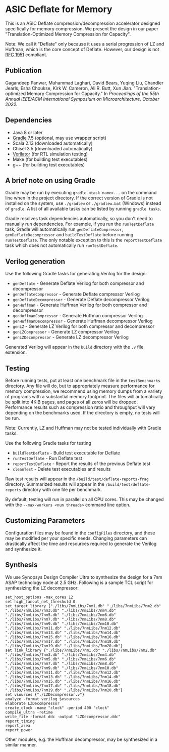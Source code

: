 # ASIC Deflate for Memory

This is an ASIC Deflate compression/decompression accelerator designed
specifically for memory compression. We present the design in our paper
"Translation-Optimized Memory Compression for Capacity".

Note: We call it "Deflate" only because it uses a serial progression of LZ and
Huffman, which is the core concept of Deflate. However, our design is not
[RFC 1951](https://datatracker.ietf.org/doc/html/rfc1951) compliant.

## Publication
Gagandeep Panwar, Muhammad Laghari, David Bears, Yuqing Liu, Chandler Jearls, Esha Choukse, Kirk W. Cameron, Ali R. Butt, Xun Jian. "Translation-optimized Memory Compression for Capacity." In *Proceedings of the 55th Annual IEEE/ACM International Symposium on Microarchitecture, October 2022.*

## Dependencies
- Java 8 or later
- [Gradle](https://gradle.org/install/) 7.5 (optional, may use wrapper script)
- Scala 2.13 (downloaded automatically)
- Chisel 3.5 (downloaded automatically)
- [Verilator](https://verilator.org/guide/latest/install.html)
  (for RTL simulation testing)
- Make (for building test executables)
- g++ (for building test executables)

## A brief note on using Gradle

Gradle may be run by executing `gradle <task name>...` on the command line
when in the project directory. If the correct version of Gradle is not installed
on the system, use `./gradlew` or `./gradlew.bat` (Windows) instead of `gradle`.
A list of all available tasks can be listed by running `gradle tasks`.

Gradle resolves task dependencies automatically, so you don't need to manually
run dependencies. For example, if you run the `runTestDeflate` task, Gradle will
automatically run `genDeflateCompressor`, `genDeflateDecompressor` and
`buildTestDeflate` before running `runTestDeflate`. The only notable exception
to this is the `reportTestDeflate` task which does not automatically run
`runTestDeflate`.

## Verilog generation

Use the following Gradle tasks for generating Verilog for the design:
- `genDeflate` - Generate Deflate Verilog for both compressor and decompressor
- `genDeflateCompressor` - Generate Deflate compressor Verilog
- `genDeflateDecompressor` - Generate Deflate decompressor Verilog
- `genHuffman` - Generate Huffman Verilog for both compressor and decompressor
- `genHuffmanCompressor` - Generate Huffman compressor Verilog
- `genHuffmanDecompressor` - Generate Huffman decompressor Verilog
- `genLZ` - Generate LZ Verilog for both compressor and decompressor
- `genLZCompressor` - Generate LZ compressor Verilog
- `genLZDecompressor` - Generate LZ decompressor Verilog

Generated Verilog will appear in the `build` directory with the `.v` file
extension.

## Testing

Before running tests, put at least one benchmark file in the `testBenchmarks`
directory. Any file will do, but to appropriately measure performance for memory
compression, we recommend using memory dumps from a variety of programs with a
substantial memory footprint. The files will automatically be split into 4KiB
pages, and pages of all zeros will be dropped. Performance results such as
compression ratio and throughput will vary depending on the benchmarks used. If
the directory is empty, no tests will be run.

Note: Currently, LZ and Huffman may not be tested individually with Gradle
tasks.

Use the following Gradle tasks for testing
- `buildTestDeflate` - Build test executable for Deflate
- `runTestDeflate` - Run Deflate test
- `reportTestDeflate` - Report the results of the previous Deflate test
- `cleanTest` - Delete test executables and results

Raw test results will appear in the `/build/test/deflate-reports-frag`
directory. Summarized results will appear in the `/build/test/deflate-reports`
directory with one file per benchmark.

By default, testing will run in parallel on all CPU cores. This may be changed
with the `--max-workers <num threads>` command line option.

## Customizing Parameters

Configuration files may be found in the `configFiles` directory, and these may
be modified per your specific needs. Changing parameters can drastically affect
the time and resources required to generate the Verilog and synthesize it.

## Synthesis

We use Synopsys Design Compiler Ultra to synthesize the design for a 7nm ASAP
technology node at 2.5 GHz. Following is a sample TCL script for synthesizing
the LZ decompressor:

```
set_host_options -max_cores 12
set high_fanout_net_threshold 0
set target_library {"./libs/7nmLibs/7nm1.db" "./libs/7nmLibs/7nm2.db" "./libs/7nmLibs/7nm3.db" "./libs/7nmLibs/7nm4.db" "./libs/7nmLibs/7nm5.db" "./libs/7nmLibs/7nm6.db" "./libs/7nmLibs/7nm7.db" "./libs/7nmLibs/7nm8.db" "./libs/7nmLibs/7nm9.db" "./libs/7nmLibs/7nm10.db" "./libs/7nmLibs/7nm11.db" "./libs/7nmLibs/7nm12.db" "./libs/7nmLibs/7nm13.db" "./libs/7nmLibs/7nm14.db" "./libs/7nmLibs/7nm15.db" "./libs/7nmLibs/7nm16.db" "./libs/7nmLibs/7nm17.db" "./libs/7nmLibs/7nm18.db" "./libs/7nmLibs/7nm19.db" "./libs/7nmLibs/7nm20.db"}
set link_library {"./libs/7nmLibs/7nm1.db" "./libs/7nmLibs/7nm2.db" "./libs/7nmLibs/7nm3.db" "./libs/7nmLibs/7nm4.db" "./libs/7nmLibs/7nm5.db" "./libs/7nmLibs/7nm6.db" "./libs/7nmLibs/7nm7.db" "./libs/7nmLibs/7nm8.db" "./libs/7nmLibs/7nm9.db" "./libs/7nmLibs/7nm10.db" "./libs/7nmLibs/7nm11.db" "./libs/7nmLibs/7nm12.db" "./libs/7nmLibs/7nm13.db" "./libs/7nmLibs/7nm14.db" "./libs/7nmLibs/7nm15.db" "./libs/7nmLibs/7nm16.db" "./libs/7nmLibs/7nm17.db" "./libs/7nmLibs/7nm18.db" "./libs/7nmLibs/7nm19.db" "./libs/7nmLibs/7nm20.db"}
set vsources {"./LZDecompressor.v"}
analyze -format verilog $vsources
elaborate LZDecompressor
create_clock -name "clock" -period 400 "clock"
compile_ultra -retime
write_file -format ddc -output "LZDecompressor.ddc"
report_timing
report_area
report_power
```

Other modules, e.g. the Huffman decompressor, may be synthesized in a similar
manner.

<!--
Due to resource limitations, we are not able to synthesize some of the larger
modules, so we estimate results by individually synthesizing smaller chunks. We
do this for the Deflate compressor, Deflate decompressor, and Huffman
compressor modules.
-->
